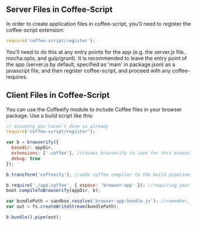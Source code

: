 ## Server Files in Coffee-Script

In order to create application files in coffee-script, you'll need to register the coffee-script extension:

```javascript
require('coffee-script/register');
```

You'll need to do this at any entry points for the app (e.g. the server.js file, mocha.opts, and gulp/grunt).  It is recommended to leave the entry point of the app (server.js by default, specified as 'main' in package.json) as a javascript file, and then register coffee-script, and proceed with any coffee-requires.

## Client Files in Coffee-Script

You can use the Coffeeify module to include Coffee files in your browser package.  Use a build script like this:


```javascript
// assuming you haven't done so already
require('coffee-script/register');

var b = browserify({
  basedir: appDir,
  extensions: ['.coffee'], //causes browserify to look for this extension
  debug: true
});

b.transform('coffeeify'); //adds coffee compiler to the build pipeline

b.require('./app.coffee', { expose: 'browser-app' }); //requiring your file will set the entry point
boot.compileToBrowserify(appDir, b);

var bundlePath = sandbox.resolve('browser-app-bundle.js'); //remember, the final result is still '.js'
var out = fs.createWriteStream(bundlePath);

b.bundle().pipe(out);
```
